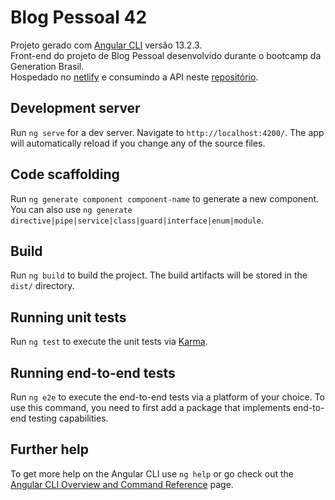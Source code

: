 # Blog Pessoal 42

Projeto gerado com [Angular CLI](https://github.com/angular/angular-cli) versão 13.2.3.  
Front-end do projeto de Blog Pessoal desenvolvido durante o bootcamp da Generation Brasil.  
Hospedado no [netlify](https://blog42.netlify.app/) e consumindo a API neste [repositório](https://github.com/fernanda-reis/BlogPessoal).

## Development server

Run `ng serve` for a dev server. Navigate to `http://localhost:4200/`. The app will automatically reload if you change any of the source files.

## Code scaffolding

Run `ng generate component component-name` to generate a new component. You can also use `ng generate directive|pipe|service|class|guard|interface|enum|module`.

## Build

Run `ng build` to build the project. The build artifacts will be stored in the `dist/` directory.

## Running unit tests

Run `ng test` to execute the unit tests via [Karma](https://karma-runner.github.io).

## Running end-to-end tests

Run `ng e2e` to execute the end-to-end tests via a platform of your choice. To use this command, you need to first add a package that implements end-to-end testing capabilities.

## Further help

To get more help on the Angular CLI use `ng help` or go check out the [Angular CLI Overview and Command Reference](https://angular.io/cli) page.

